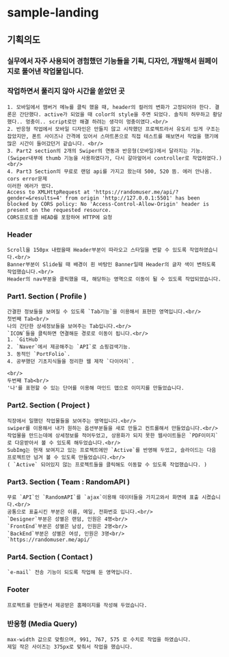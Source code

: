 # sample-landing

## 기획의도
### 실무에서 자주 사용되어 경험했던 기능들을 기획, 디자인, 개발해서 원페이지로 풀어낸 작업물입니다.

### 작업하면서 풀리지 않아 시간을 쏟았던 곳
```
1. 모바일에서 햄버거 메뉴를 클릭 했을 때, header의 컬러의 변화가 고정되어야 한다. 결론은 간단했다. active가 되었을 때 color의 style을 주면 되었다. 솔직히 허무하고 황당했다.. 멍충이.. script로만 해결 하려는 생각이 멍충이였다.<br/>
2. 반응형 작업에서 모바일 디자인은 만들지 않고 시작했던 프로젝트라서 유도리 있게 구조는 잡았지만, 폰트 사이즈나 간격에 있어서 스마트폰으로 직접 테스트를 해보면서 작업을 했기에 많은 시간이 들어갔던거 같습니다. <br/>
3. Part2 section의 2개의 Swiper의 연동과 반응형(모바일)에서 달라지는 기능.
(Swiper내부에 thumb 기능을 사용하였다가, 다시 갈아엎어서 controller로 작업하였다.)<br/>
4. Part3 Section의 무료로 랜덤 api를 가지고 왔는데 500, 520 뜸. 에러 안나옴. cors error문제
이러한 에러가 떴다.
Access to XMLHttpRequest at 'https://randomuser.me/api/?gender=&results=4' from origin 'http://127.0.0.1:5501' has been blocked by CORS policy: No 'Access-Control-Allow-Origin' header is present on the requested resource.
CORS프로토콜 HEAD를 포함하여 HTTP에 요청
```

### Header
```
Scroll을 150px 내렸을때 Header부분이 따라오고 스타일을 변할 수 있도록 작업하였습니다.<br/>
Banner부분이 Slide될 때 배경이 흰 바탕인 Banner일때 Header의 글자 색이 변하도록 작업했습니다.<br/>
Header의 nav부분을 클릭했을 때, 해당하는 영역으로 이동이 될 수 있도록 작업되었습니다.
```

### Part1. Section ( Profile )
```
간결한 정보들을 보여질 수 있도록 `Tab기능`을 이용해서 표현한 영역입니다.<br/>
첫번째 Tab<br/>
나의 간단한 상세정보들을 보여주는 Tab입니다.<br/>
`ICON`들을 클릭하면 연결해둔 경로로 이동이 됩니다.<br/>
1. `GitHub`
2. `Naver`에서 제공해주는 `API`로 쇼핑검색기능.
3. 동적인 `PortFolio`.
4. 공부했던 기초지식들을 정리한 웹 제작 `다이어리`.

<br/>
두번째 Tab<br/>
'나'를 표현할 수 있는 단어를 이용해 마인드 맵으로 이미지를 만들었습니다.
```

### Part2. Section ( Project )
```
직장에서 일했던 작업물들을 보여주는 영역입니다.<br/>
swiper를 이용해서 내가 원하는 옵션부분들을 새로 만들고 컨트롤해서 만들었습니다.<br/>
작업물을 만드는데에 상세정보를 적어두었고, 상용화가 되지 못한 웹사이트들은 `PDF이미지`로 다운받아서 볼 수 있도록 해두었습니다.<br/>
SubImg는 현재 보여지고 있는 프로젝트에만 `Active`를 반영해 두었고, 슬라이드는 다음 프로젝트만 넘겨 볼 수 있도록 만들었습니다.<br/>
( `Active` 되어있지 않는 프로젝트들을 클릭해도 이동할 수 있도록 작업했습니다. )
```

### Part3. Section ( Team : RandomAPI )
```
무료 `API`인 `RandomAPI`를 `ajax`이용해 데이터들을 가지고와서 화면에 표출 시켰습니다.<br/>
공통으로 표출시킨 부분은 이름, 메일, 전화번호 입니다.<br/>
`Designer`부분은 성별은 랜덤, 인원은 4명<br/>
`FrontEnd`부분은 성별은 남성, 인원은 2명<br/>
`BackEnd`부분은 성별은 여성, 인원은 3명<br/>
`https://randomuser.me/api/`
```

### Part4. Section ( Contact )
```
`e-mail` 전송 기능이 되도록 작업해 둔 영역입니다.
```

### Footer
```
프로젝트를 만들면서 제공받은 홈페이지를 작성해 두었습니다.
```

### 반응형 (Media Query)
```
max-width 값으로 맞췄으며, 991, 767, 575 로 수치로 작업을 하였습니다.
제일 작은 사이즈는 375px로 맞춰서 작업을 했습니다.
```